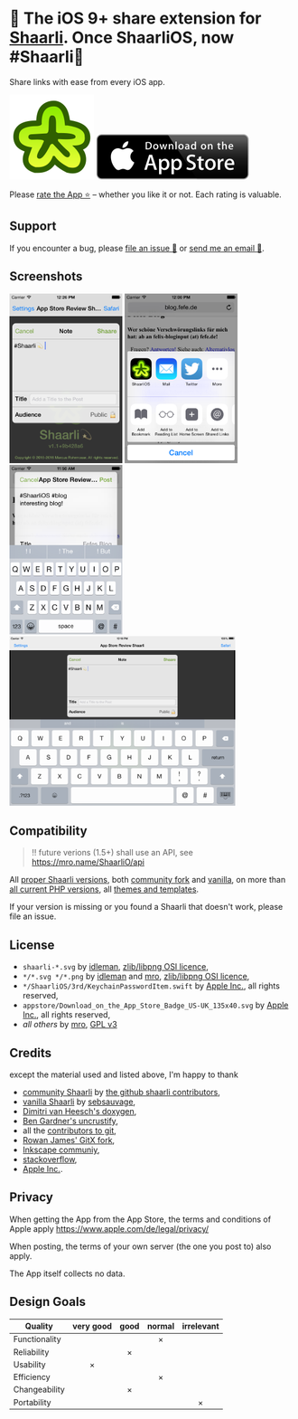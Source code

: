 
# 💫 The iOS 9+ share extension for [Shaarli](https://github.com/shaarli/Shaarli#readme). Once ShaarliOS, now #Shaarli💫

Share links with ease from every iOS app.

![Icon](shaarli-petal.svg)
[![App Store Badge](appstore/Download_on_the_App_Store_Badge_US-UK_135x40.svg)](https://itunes.apple.com/us/app/ShaarliOS/id1027441388?mt=8)

Please [rate the App ⭐️](https://apps.apple.com/us/app/shaarlios/id1027441388?mt=8&action=write-review) – whether you like it or not. Each rating is valuable.

## Support

If you encounter a bug, please
[file an issue 🐞](https://github.com/mro/ShaarliOS/issues/new?&body=Thank%20you%20for%20the%20report,%20please%20add%0a%0a-%20screenshot%20showing%20the%20bug,%0a-%20App%20version,%0a-%20Shaarli%20server%20version.)
or
[send me an email 📧](mailto:shaarlios-bug@mro.name?subject=[ShaarliOS]%20Bugreport&body=Thank%20you%20for%20the%20report,%20please%20add%0a%0a-%20screenshot%20showing%20the%20bug,%0a-%20App%20version,%0a-%20Shaarli%20server%20version.).

## Screenshots

<img title="iPhone 4: Note" src="appstore/screenshots/en-US/1_iphone35_note.png" width="200px"/> <img title="iPhone 4: Share Settings" src="appstore/screenshots/en-US/2_iphone35_share_sheet.png" width="200px"/> <img title="iPhone 4: Share" src="appstore/screenshots/en-US/3_iphone35_share.png" width="200px"/> <img title="iPad 2: Note" src="appstore/screenshots/en-US/1_ipad_note.png" width="400px"/>

## Compatibility

> !! future verions (1.5+) shall use an API, see https://mro.name/ShaarliO/api

All
[proper Shaarli versions](https://travis-ci.org/mro/Shaarli-API-test), both
[community fork](https://github.com/shaarli/Shaarli/releases) and
[vanilla](https://github.com/sebsauvage/Shaarli/releases), on more than
[all current PHP versions](http://php.net/supported-versions.php), all
[themes and templates](https://github.com/shaarli/shaarli-themes).

If your version is missing or you found a Shaarli that doesn't work, please file an
issue.

## License

- `shaarli-*.svg` by [idleman](http://blog.idleman.fr/), [zlib/libpng OSI licence](http://www.opensource.org/licenses/zlib-license.php),
- `*/*.svg */*.png` by [idleman](http://blog.idleman.fr/) and [mro](http://mro.name/~me), [zlib/libpng OSI licence](http://www.opensource.org/licenses/zlib-license.php),
- `*/ShaarliOS/3rd/KeychainPasswordItem.swift` by [Apple Inc.](https://apple.com), all rights reserved,
- `appstore/Download_on_the_App_Store_Badge_US-UK_135x40.svg` by [Apple Inc.](http://apple.com), all rights reserved,
- *all others* by [mro](http://mro.name/~me), [GPL v3](http://www.gnu.org/licenses/gpl-3.0.html)

## Credits

except the material used and listed above, I'm happy to thank

- [community Shaarli](https://github.com/shaarli/Shaarli) by [the github shaarli contributors](https://github.com/shaarli/Shaarli/graphs/contributors),
- [vanilla Shaarli](http://sebsauvage.net/wiki/doku.php?id=php:shaarli) by [sebsauvage](http://sebsauvage.net/),
- [Dimitri van Heesch's doxygen](http://www.stack.nl/~dimitri/doxygen/),
- [Ben Gardner's uncrustify](http://uncrustify.sourceforge.net/),
- all the [contributors to git](https://github.com/git/git/graphs/contributors),
- [Rowan James' GitX fork](http://rowanj.github.io/gitx/),
- [Inkscape communiy](https://inkscape.org/en/community/),
- [stackoverflow](http://stackoverflow.com/),
- [Apple Inc.](http://apple.com/).

## Privacy

When getting the App from the App Store, the terms and conditions of Apple apply https://www.apple.com/de/legal/privacy/

When posting, the terms of your own server (the one you post to) also apply.

The App itself collects no data.

## Design Goals

| Quality         | very good | good | normal | irrelevant |
|-----------------|:---------:|:----:|:------:|:----------:|
| Functionality   |           |      |    ×   |            |
| Reliability     |           |  ×   |        |            |
| Usability       |     ×     |      |        |            |
| Efficiency      |           |      |    ×   |            |
| Changeability   |           |  ×   |        |            |
| Portability     |           |      |        |      ×     |
